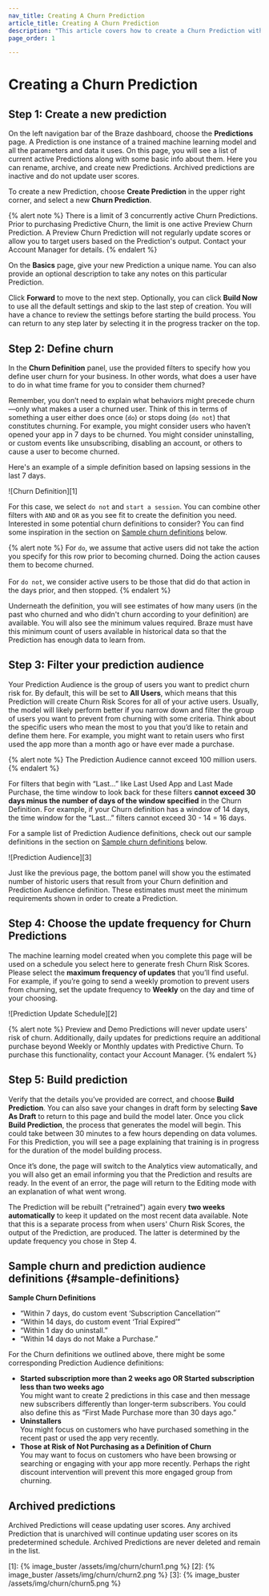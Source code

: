 ```yaml
---
nav_title: Creating A Churn Prediction
article_title: Creating A Churn Prediction
description: "This article covers how to create a Churn Prediction within the Braze dashboard"
page_order: 1

---
```


# Creating a Churn Prediction

## Step 1: Create a new prediction

On the left navigation bar of the Braze dashboard, choose the __Predictions__ page. A Prediction is one instance of a trained machine learning model and all the parameters and data it uses. On this page, you will see a list of current active Predictions along with some basic info about them. Here you can rename, archive, and create new Predictions. Archived predictions are inactive and do not update user scores. 

To create a new Prediction, choose __Create Prediction__ in the upper right corner, and select a new __Churn Prediction__.

{% alert note %}
There is a limit of 3 concurrently active Churn Predictions. Prior to purchasing Predictive Churn, the limit is one active Preview Churn Prediction. A Preview Churn Prediction will not regularly update scores or allow you to target users based on the Prediction's output. Contact your Account Manager for details.
{% endalert %}

On the **Basics** page, give your new Prediction a unique name. You can also provide an optional description to take any notes on this particular Prediction.

Click __Forward__ to move to the next step. Optionally, you can click __Build Now__ to use all the default settings and skip to the last step of creation. You will have a chance to review the settings before starting the build process. You can return to any step later by selecting it in the progress tracker on the top.

## Step 2: Define churn

In the __Churn Definition__ panel, use the provided filters to specify how you define user churn for your business. In other words, what does a user have to do in what time frame for you to consider them churned?

Remember, you don’t need to explain what behaviors might precede churn—only what makes a user a churned user. Think of this in terms of something a user either does once (`do`) or stops doing (`do not`) that constitutes churning. For example, you might consider users who haven’t opened your app in 7 days to be churned. You might consider uninstalling, or custom events like unsubscribing, disabling an account, or others to cause a user to become churned. 

Here's an example of a simple definition based on lapsing sessions in the last 7 days.

![Churn Definition][1]

For this case, we select `do not` and `start a session`. You can combine other filters with `AND` and `OR` as you see fit to create the definition you need. Interested in some potential churn definitions to consider? You can find some inspiration in the section on [Sample churn definitions](#sample-definitions) below.

{% alert note %}
For `do`, we assume that active users did not take the action you specify for this row prior to becoming churned. Doing the action causes them to become churned. <br><br>For `do not`, we consider active users to be those that did do that action in the days prior, and then stopped.
{% endalert %}

Underneath the definition, you will see estimates of how many users (in the past who churned and who didn't churn according to your definition) are available. You will also see the minimum values required. Braze must have this minimum count of users available in historical data so that the Prediction has enough data to learn from.

## Step 3: Filter your prediction audience

Your Prediction Audience is the group of users you want to predict churn risk for. By default, this will be set to __All Users__, which means that this Prediction will create Churn Risk Scores for all of your active users. Usually, the model will likely perform better if you narrow down and filter the group of users you want to prevent from churning with some criteria. Think about the specific users who mean the most to you that you’d like to retain and define them here. For example, you might want to retain users who first used the app more than a month ago or have ever made a purchase.

{% alert note %}
The Prediction Audience cannot exceed 100 million users.
{% endalert %}

For filters that begin with “Last...” like Last Used App and Last Made Purchase, the time window to look back for these filters __cannot exceed 30 days minus the number of days of the window specified__ in the Churn Definition. For example, if your Churn definition has a window of 14 days, the time window for the “Last...” filters cannot exceed 30 - 14 = 16 days.

For a sample list of Prediction Audience definitions, check out our sample definitions in the section on [Sample churn definitions](#sample-definitions) below.

![Prediction Audience][3]

Just like the previous page, the bottom panel will show you the estimated number of historic users that result from your Churn definition and Prediction Audience definition. These estimates must meet the minimum requirements shown in order to create a Prediction.

## Step 4: Choose the update frequency for Churn Predictions

The machine learning model created when you complete this page will be used on a schedule you select here to generate fresh Churn Risk Scores. Please select the __maximum frequency of updates__ that you’ll find useful. For example, if you’re going to send a weekly promotion to prevent users from churning, set the update frequency to __Weekly__ on the day and time of your choosing. 

![Prediction Update Schedule][2]

{% alert note %}
Preview and Demo Predictions will never update users' risk of churn. Additionally, daily updates for predictions require an additional purchase beyond Weekly or Monthly updates with Predictive Churn. To purchase this functionality, contact your Account Manager. 
{% endalert %}

## Step 5: Build prediction

Verify that the details you’ve provided are correct, and choose __Build Prediction__. You can also save your changes in draft form by selecting __Save As Draft__ to return to this page and build the model later. Once you click __Build Prediction__, the process that generates the model will begin. This could take between 30 minutes to a few hours depending on data volumes. For this Prediction, you will see a page explaining that training is in progress for the duration of the model building process.

Once it’s done, the page will switch to the Analytics view automatically, and you will also get an email informing you that the Prediction and results are ready. In the event of an error, the page will return to the Editing mode with an explanation of what went wrong.

The Prediction will be rebuilt ("retrained") again every __two weeks automatically__ to keep it updated on the most recent data available. Note that this is a separate process from when users' Churn Risk Scores, the output of the Prediction, are produced. The latter is determined by the update frequency you chose in Step 4.

## Sample churn and prediction audience definitions {#sample-definitions}

__Sample Churn Definitions__<br>
- “Within 7 days, do custom event ‘Subscription Cancellation’”<br>
- “Within 14 days, do custom event ‘Trial Expired’”<br>
- “Within 1 day do uninstall.” <br>
- “Within 14 days do not Make a Purchase.” <br>

For the Churn definitions we outlined above, there might be some corresponding Prediction Audience definitions:<br>
- __Started subscription more than 2 weeks ago OR Started subscription less than two weeks ago__<br>You might want to create 2 predictions in this case and then message new subscribers differently than longer-term subscribers. You could also define this as “First Made Purchase more than 30 days ago.”<br>
- __Uninstallers__<br>You might focus on customers who have purchased something in the recent past or used the app very recently.<br>
- __Those at Risk of Not Purchasing as a Definition of Churn__<br>You may want to focus on customers who have been browsing or searching or engaging with your app more recently. Perhaps the right discount intervention will prevent this more engaged group from churning.

## Archived predictions

Archived Predictions will cease updating user scores. Any archived Prediction that is unarchived will continue updating user scores on its predetermined schedule. Archived Predictions are never deleted and remain in the list.

[1]: {% image_buster /assets/img/churn/churn1.png %}
[2]: {% image_buster /assets/img/churn/churn2.png %}
[3]: {% image_buster /assets/img/churn/churn5.png %}

